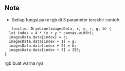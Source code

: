 ## Note 
- Setiap fungsi pake rgb di 3 parameter terakhir contoh:
```
   function DrawLine(imagesData, x, y, r, g, b) {
  let index = 4 * (x + y * canvas.width);
  imagesData.data[index] = r;
  imagesData.data[index + 1] = g;
  imagesData.data[index + 2] = b;
  imagesData.data[index + 3] = 255;
}
```

rgb buat warna nya